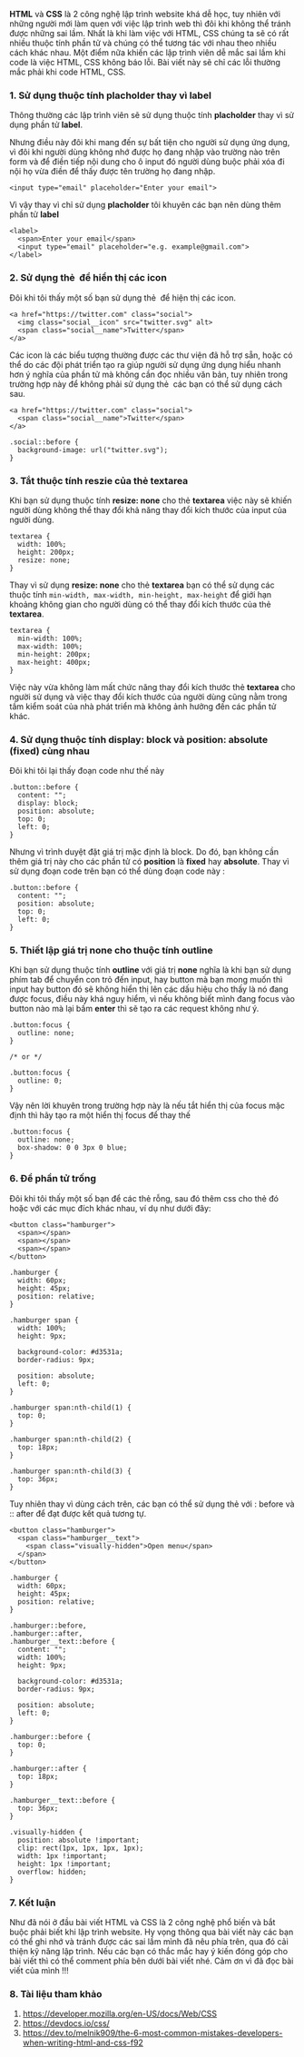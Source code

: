 **HTML** và **CSS** là 2 công nghệ lập trình website khá dễ học, tuy nhiên với những người mới làm quen với việc lập trình web thì đôi khi không thể tránh được những sai lầm. Nhất là khi làm việc với HTML, CSS chúng ta sẽ có rất nhiều thuộc tính phần tử và chúng có thể tương tác với nhau theo nhiều cách khác nhau. Một điểm nữa khiến các lập trình viên dễ mắc sai lầm khi code là việc HTML, CSS không báo lỗi. Bài viết này sẽ chỉ các lỗi thường mắc phải khi code HTML, CSS.

### 1. Sử dụng thuộc tính placholder thay vì label

Thông thường các lập trình viên sẽ sử dụng thuộc tính **placholder** thay vì sử dụng phần tử **label**.

Nhưng điều này đôi khi mang đến sự bất tiện cho người sử dụng ứng dụng, vì đôi khi người dùng không nhớ được họ đang nhập vào trường nào trên form và để điền tiếp nội dung cho ô input đó người dùng buộc phải xóa đi nội họ vừa điền để thấy được tên trường họ đang nhập. 
```
<input type="email" placeholder="Enter your email">
```
Vì vậy thay vì chỉ sử dụng **placholder** tôi khuyên các bạn nên dùng thêm phần tử **label**
```
<label>
  <span>Enter your email</span>
  <input type="email" placeholder="e.g. example@gmail.com">
</label>
```

### 2. Sử dụng thẻ <img> để hiển thị các icon
Đôi khi tôi thấy một số bạn sử dụng thẻ <img> để hiện thị các icon.
```
<a href="https://twitter.com" class="social">
  <img class="social__icon" src="twitter.svg" alt>
  <span class="social__name">Twitter</span>
</a>
```
Các icon là  các biểu tượng thường được các thư viện đã hỗ trợ sẵn, hoặc có thể do các đội phát triển tạo ra giúp người sử dụng ứng dụng hiểu nhanh hơn ý nghĩa của phần tử mà không cần đọc nhiều văn bản, tuy nhiên trong trường hợp này để không phải sử dụng thẻ <img> các bạn có thể sử dụng cách sau.
```
<a href="https://twitter.com" class="social">
  <span class="social__name">Twitter</span>
</a>
```
```
.social::before {
  background-image: url("twitter.svg");
}
```

### 3. Tắt thuộc tính reszie của thẻ textarea
Khi bạn sử dụng thuộc tính **resize: none** cho thẻ **textarea** việc này sẽ khiến người dùng không thể thay đổi khả năng thay đổi kích thước của input của người dùng.
```
textarea {
  width: 100%;
  height: 200px;
  resize: none;
}
```
Thay vì sử dụng **resize: none** cho thẻ **textarea** bạn có thể sử dụng các thuộc tính `min-width, max-width, min-height, max-height` để giới hạn khoảng không gian cho người dùng có thể thay đổi kích thước của  thẻ **textarea**. 
```
textarea {
  min-width: 100%;
  max-width: 100%;
  min-height: 200px;
  max-height: 400px;
}
```
Việc này vừa không làm mất chức năng thay đổi kích thước thẻ **textarea** cho người sử dụng và việc thay đổi kích thước của người dùng cũng nằm trong tầm kiểm soát của nhà phát triển mà không ảnh hưởng đến các phần tử khác.

### 4. Sử dụng thuộc tính display: block và position: absolute (fixed) cùng nhau
 
Đôi khi tôi lại thấy đoạn code như thế này 

```
.button::before {
  content: "";
  display: block;
  position: absolute;
  top: 0;
  left: 0;
}
```
Nhưng vì trình duyệt đặt giá trị mặc định là block. Do đó, bạn không cần thêm giá trị này cho các phần tử có **position** là **fixed** hay **absolute**. Thay vì sử dụng đoạn code trên bạn có thể dùng đoạn code này :
```
.button::before {
  content: "";
  position: absolute;
  top: 0;
  left: 0;
}
```
### 5. Thiết lập giá trị none cho thuộc tính outline

Khi bạn sử dụng thuộc tính **outline** với giá trị **none** nghĩa là khi bạn sử dụng phím tab để chuyển con trỏ đến input, hay button mà bạn mong muốn thì input hay button đó sẽ không hiển thị lên các dấu hiệu cho thấy là nó đang được focus, điều này khá nguy hiểm, vì nếu không biết mình đang focus vào button nào mà lại bấm **enter** thì sẽ tạo ra các request không như ý.
```
.button:focus {
  outline: none;
}

/* or */

.button:focus {
  outline: 0;
}
```
Vậy nên lời khuyên trong trường hợp này là nếu tắt hiển thị của focus mặc định thì hãy tạo ra một hiển thị focus để thay thế 

```
.button:focus {
  outline: none;
  box-shadow: 0 0 3px 0 blue;
}
```
### 6. Để phần tử trống
Đôi khi tôi thấy một số bạn để các thẻ rỗng, sau đó thêm css cho thẻ đó hoặc với các mục đích khác nhau, ví dụ như dưới đây:
```
<button class="hamburger">
  <span></span>
  <span></span>
  <span></span>
</button>
```

```
.hamburger {
  width: 60px;
  height: 45px;
  position: relative;
}

.hamburger span {
  width: 100%;
  height: 9px;

  background-color: #d3531a;
  border-radius: 9px;

  position: absolute;
  left: 0;
}

.hamburger span:nth-child(1) {
  top: 0;
}

.hamburger span:nth-child(2) {
  top: 18px;
}

.hamburger span:nth-child(3) {
  top: 36px;
}
```

Tuy nhiên thay vì dùng cách trên, các bạn có thể sử dụng thẻ với : before và :: after để đạt được kết quả tương tự.
```
<button class="hamburger">
  <span class="hamburger__text">
    <span class="visually-hidden">Open menu</span>
  </span>
</button>
```

```
.hamburger {
  width: 60px;
  height: 45px;
  position: relative;
}

.hamburger::before,
.hamburger::after,
.hamburger__text::before {
  content: "";
  width: 100%;
  height: 9px;

  background-color: #d3531a;
  border-radius: 9px;

  position: absolute;
  left: 0;
}

.hamburger::before {
  top: 0;
}

.hamburger::after {
  top: 18px;
}

.hamburger__text::before {
  top: 36px;
}

.visually-hidden {
  position: absolute !important;
  clip: rect(1px, 1px, 1px, 1px);
  width: 1px !important; 
  height: 1px !important; 
  overflow: hidden;
}
```

### 7. Kết luận
Như đã nói ở đầu bài viết HTML và CSS là 2 công nghệ phổ biến và bắt buộc phải biết khi lập trình website. Hy vọng thông qua bài viết này các bạn có thể ghi nhớ và tránh được các sai lầm mình đã nêu phía trên, qua đó cải thiện kỹ năng lập trình. Nếu các bạn có thắc mắc hay ý kiến đóng góp cho bài viết thì có thể comment phía bên dưới bài viết nhé. Cảm ơn vì đã đọc bài viết của mình !!!

### 8. Tài liệu tham khảo
1. https://developer.mozilla.org/en-US/docs/Web/CSS
1. https://devdocs.io/css/
1. https://dev.to/melnik909/the-6-most-common-mistakes-developers-when-writing-html-and-css-f92